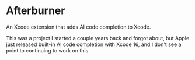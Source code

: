 # Afterburner
An Xcode extension that adds AI code completion to Xcode.

This was a project I started a couple years back and forgot about, but Apple just released built-in AI code completion with Xcode 16, and I don't see a point to continuing to work on this.
